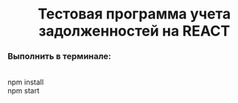 
<h1 align="center">Тестовая программа учета задолженностей на REACT</h1>

<h3>Выполнить в терминале:</h3>
<br>npm install
<br>npm start
